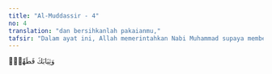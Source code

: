 ```yaml
---
title: "Al-Muddassir - 4"
no: 4
translation: "dan bersihkanlah pakaianmu,"
tafsir: "Dalam ayat ini, Allah memerintahkan Nabi Muhammad supaya membersihkan pakaian. Makna membersihkan pakaian menurut sebagian ahli tafsir adalah:\n\n1.Membersihkan pakaian dari segala najis dan kotoran, karena bersuci dengan maksud beribadah hukumnya wajib, dan selain beribadah hukumnya sunah. Membersihkan di sini juga termasuk cara memperolehnya, yaitu pakaian yang digunakan harus diperoleh dengan cara yang halal. Ketika Ibnu 'Abbas ditanya orang tentang maksud ayat ini, beliau menjawab bahwa firman Allah tersebut berarti larangan memakai pakaian untuk perbuatan dosa dan penipuan. Jadi menyucikan pakaian adalah membersihkannya dari najis dan kotoran. Pengertian yang lebih luas lagi, yakni membersihkan tempat tinggal dan lingkungan hidup dari segala bentuk kotoran, sampah, dan lain-lain, sebab dalam pakaian, tubuh, dan lingkungan yang kotor banyak terdapat dosa. Sebaliknya dengan membersihkan badan, tempat tinggal, dan lain-lain berarti berusaha menjauhkan diri dari dosa. Demikianlah para ulama Syafi'iyah mewajibkan membersihkan pakaian dari najis bagi orang yang hendak salat. Begitulah Islam mengharuskan para pengikutnya untuk selalu hidup bersih, karena kebersihan jasmani mengangkat manusia kepada akhlak yang mulia.\n\n2.Membersihkan pakaian berarti membersihkan rohani dari segala watak dan sifat-sifat tercela. Khusus buat Nabi Muhammad, ayat ini memerintahkan beliau menyucikan nilai-nilai nubuwwah (kenabian) yang dipikulnya dari segala yang mengotorinya (dengki, dendam, pemarah, dan lain-lain). Pengertian kedua ini bersifat kiasan (majazi), dan memang dalam bahasa Arab kadang-kadang menyindir orang yang tidak menepati janji dengan memakai perkataan, \"Dia suka mengotori baju (pakaian)-nya,\" Sedangkan kalau orang yang suka menepati janji selalu dipuji dengan ucapan, \"Dia suka membersihkan baju (pakaian)-nya.\"\n\nSecara singkat, ayat ini memerintahkan agar membersihkan diri, pakaian, dan lingkungan dari segala najis, kotoran, sampah, dan lain-lain. Di samping itu juga berarti perintah memelihara kesucian dan kehormatan pribadi dari segala perangai yang tercela."
---
```


وَثِيَابَكَ فَطَهِّرْۖ
